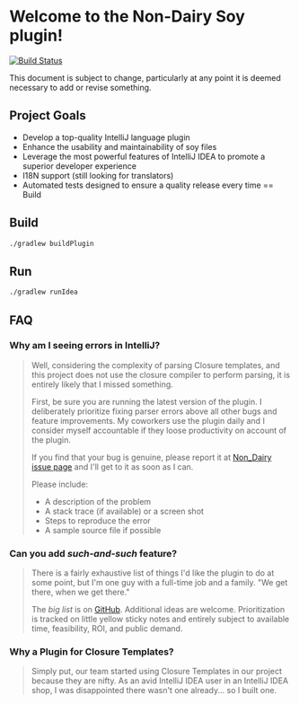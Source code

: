 # Welcome to the Non-Dairy Soy plugin!
[![Build Status](https://travis-ci.org/Non-Dairy-Soy-Plugin/Non-Dairy-Soy-Plugin.svg?branch=master)](https://travis-ci.org/Non-Dairy-Soy-Plugin/Non-Dairy-Soy-Plugin)

This document is subject to change, particularly at any point it is deemed
necessary to add or revise something.

## Project Goals

* Develop a top-quality IntelliJ language plugin
* Enhance the usability and maintainability of soy files
* Leverage the most powerful features of IntelliJ IDEA to promote a superior
  developer experience
* I18N support (still looking for translators)
* Automated tests designed to ensure a quality release every time
== Build

## Build
```bash
./gradlew buildPlugin
```

## Run
```bash
./gradlew runIdea
```


## FAQ

### Why am I seeing errors in IntelliJ?

> Well, considering the complexity of parsing Closure templates, and this
> project does not use the closure compiler to perform parsing, it is entirely
> likely that I missed something.
>
> First, be sure you are running the latest version of the plugin. I
> deliberately prioritize fixing parser errors above all other bugs and feature
> improvements. My coworkers use the plugin daily and I consider myself
> accountable if they loose productivity on account of the plugin.
>
> If you find that your bug is genuine, please report it at
> [Non_Dairy issue page](https://github.com/Non-Dairy-Soy-Plugin/Non-Dairy-Soy-Plugin/issues)
> and I'll get to it as soon as I can.
>
> Please include:
> * A description of the problem
> * A stack trace (if available) or a screen shot
> * Steps to reproduce the error
> * A sample source file if possible


### Can you add *such-and-such* feature?

> There is a fairly exhaustive list of things I'd like the plugin to do at some
> point, but I'm one guy with a full-time job and a family. "We get there, when
> we get there."
>
> The *big list* is on
> [GitHub](https://github.com/Non-Dairy-Soy-Plugin/Non-Dairy-Soy-Plugin/blob/master/IdLikeToHave.txt).
> Additional ideas are welcome. Prioritization is tracked on little yellow
> sticky notes and entirely subject to available time, feasibility, ROI, and public demand.

### Why a Plugin for Closure Templates?

> Simply put, our team started using Closure Templates in our project because
> they are nifty. As an avid IntelliJ IDEA user in an IntelliJ IDEA shop, I
> was disappointed there wasn't one already... so I built one.

&nbsp;
